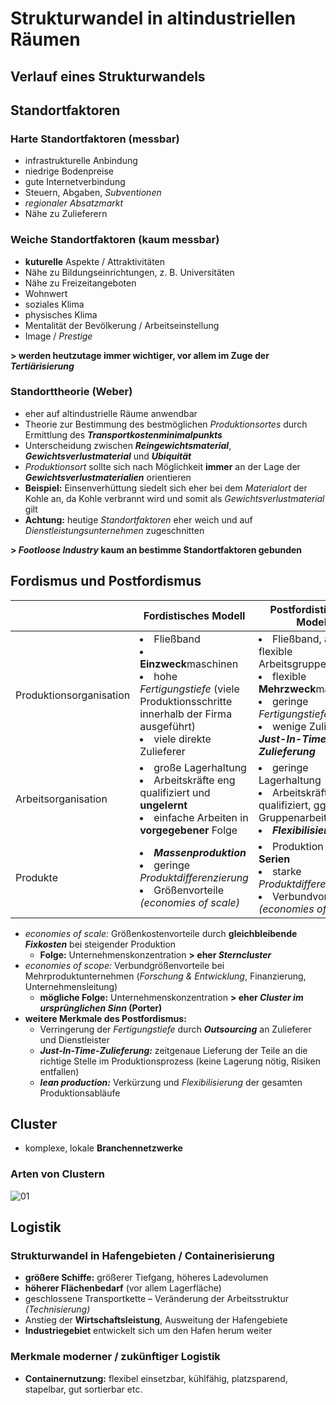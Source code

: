 # Strukturwandel in altindustriellen Räumen

## Verlauf eines Strukturwandels

## Standortfaktoren

### Harte Standortfaktoren (messbar)
- infrastrukturelle Anbindung
- niedrige Bodenpreise
- gute Internetverbindung
- Steuern, Abgaben, *Subventionen*
- *regionaler Absatzmarkt*
- Nähe zu Zulieferern

### Weiche Standortfaktoren (kaum messbar)
- **kuturelle** Aspekte / Attraktivitäten
- Nähe zu Bildungseinrichtungen, z. B. Universitäten
- Nähe zu Freizeitangeboten
- Wohnwert
- soziales Klima
- physisches Klima
- Mentalität der Bevölkerung / Arbeitseinstellung
- Image / *Prestige*

**> werden heutzutage immer wichtiger, vor allem im Zuge der *Tertiärisierung***

### Standorttheorie (Weber)
- eher auf altindustrielle Räume anwendbar
- Theorie zur Bestimmung des bestmöglichen *Produktionsortes* durch Ermittlung des ***Transportkostenminimalpunkts***
- Unterscheidung zwischen ***Reingewichtsmaterial***, ***Gewichtsverlustmaterial*** und ***Ubiquität***
- *Produktionsort* sollte sich nach Möglichkeit **immer** an der Lage der ***Gewichtsverlustmaterialien*** orientieren
- **Beispiel:** Einsenverhüttung siedelt sich eher bei dem *Materialort* der Kohle an, da Kohle verbrannt wird und somit als *Gewichtsverlustmaterial* gilt
- **Achtung:** heutige *Standortfaktoren* eher weich und auf *Dienstleistungsunternehmen* zugeschnitten

**> *Footloose Industry* kaum an bestimme Standortfaktoren gebunden**

## Fordismus und Postfordismus

| &nbsp; | Fordistisches Modell | Postfordistisches Modell |
| --- | --- | --- |
| Produktionsorganisation | <li>Fließband</li><li>**Einzweck**maschinen</li><li>hohe *Fertigungstiefe* (viele Produktionsschritte innerhalb der Firma ausgeführt)</li><li>viele direkte Zulieferer</li> | <li>Fließband, aber flexible Arbeitsgruppen</li><li>flexible **Mehrzweck**maschinen</li><li>geringe *Fertigungstiefe*</li><li>wenige Zulieferer, ***Just-In-Time-Zulieferung***</li> |
| Arbeitsorganisation | <li>große Lagerhaltung</li><li>Arbeitskräfte eng qualifiziert und **ungelernt**</li><li>einfache Arbeiten in **vorgegebener** Folge</li> | <li>geringe Lagerhaltung</li><li>Arbeitskräfte höher qualifiziert, ggf. Gruppenarbeit</li><li>***Flexibilisierung***</li> |
| Produkte | <li>***Massenproduktion***</li><li>geringe *Produktdifferenzierung*</li><li>Größenvorteile *(economies of scale)*</li> | <li>Produktion **kleiner Serien**</li><li>starke *Produktdifferenzierung*</li><li>Verbundvorteile *(economies of scope)*</li> |

- *economies of scale:* Größenkostenvorteile durch **gleichbleibende *Fixkosten*** bei steigender Produktion
	- **Folge:** Unternehmenskonzentration **> eher *Sterncluster***
- *economies of scope:* Verbundgrößenvorteile bei Mehrproduktunternehmen (*Forschung & Entwicklung*, Finanzierung, Unternehmensleitung)
	- **mögliche Folge:** Unternehmenskonzentration **> eher *Cluster im ursprünglichen Sinn* (Porter)**
- **weitere Merkmale des Postfordismus:**
	- Verringerung der *Fertigungstiefe* durch ***Outsourcing*** an Zulieferer und Dienstleister
	- ***Just-In-Time-Zulieferung:*** zeitgenaue Lieferung der Teile an die richtige Stelle im Produktionsprozess (keine Lagerung nötig, Risiken entfallen)
	- ***lean production:*** Verkürzung und *Flexibilisierung* der gesamten Produktionsabläufe

## Cluster

- komplexe, lokale **Branchennetzwerke**

### Arten von Clustern
![01](https://i.imgur.com/mGEVdRy.png)


## Logistik

### Strukturwandel in Hafengebieten / Containerisierung
 - **größere Schiffe:** größerer Tiefgang, höheres Ladevolumen
 - **höherer Flächenbedarf** (vor allem Lagerfläche)
 - geschlossene Transportkette – Veränderung der Arbeitsstruktur *(Technisierung)*
 - Anstieg der **Wirtschaftsleistung**, Ausweitung der Hafengebiete
- **Industriegebiet** entwickelt sich um den Hafen herum weiter

### Merkmale moderner / zukünftiger Logistik
- **Containernutzung:** flexibel einsetzbar, kühlfähig, platzsparend, stapelbar, gut sortierbar etc.
<!--stackedit_data:
eyJoaXN0b3J5IjpbLTU0MzQyNTAzMywxMjM2MTA0MzEwLC0xND
gwNDY5OTMwLDI3MDc1ODY3Miw2MjU4MzQxNDMsLTIxNDYxNzI0
OTAsLTM1MTMzOTU1NSwtMTE2OTQyMjcxNiwtMTY5MzE1MDU5NC
wtMTg2MzMxNTE1LDE1OTk1MDAwMSwtMTY5NDY2OTQ4N119
-->